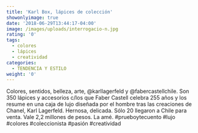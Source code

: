 ```yaml
---
title: 'Karl Box, lápices de colección'
showonlyimage: true
date: '2018-06-29T13:44:17-04:00'
image: /images/uploads/interrogacio-n.jpg
rating: '0'
tags:
  - colores
  - lápices
  - creatividad
categories:
  - TENDENCIA Y ESTILO
weight: '0'
---
```

Colores, sentidos, belleza, arte, @karllagerfeld y @fabercastellchile. Son 350 lápices y accesorios c/los que Faber Castell celebra 255 años y los resume en una caja de lujo diseñada por el hombre tras las creaciones de Chanel, Karl Lagerfeld. Hernosa, delicada. Sólo 20 llegaron a Chile para venta. Vale 2,2 millones de pesos. La amé. #prueboytecuento #lujo #colores #coleccionista #pasión #creatividad
